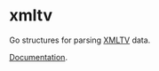xmltv
=====

Go structures for parsing [XMLTV](http://wiki.xmltv.org/index.php/XMLTVFormat) data.

[Documentation](http://godoc.org/github.com/AlekSi/xmltv).
